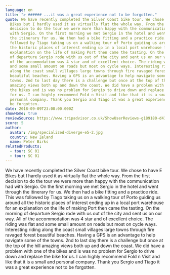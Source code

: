 ```yaml
---
language: en
title: "> ###### ...it was a great experience not to be forgotten."
quote: We have recently completed the Silver Coast bike tour. We chose to have E
  Bikes but I hardly used it as virtually flat the whole way. From the first
  decision to do the tour we were more than happy with the communication had
  with Sergio. On the first morning we met Sergio in the hotel and went through
  the itinerary for us. We then had a bike fitting and a practice ride. This was
  followed by Tiago taking us on a walking tour of Porto guiding us around all
  the historic places of interest ending up in a local port warehouse for an
  explanation on the life of making Port then came the tasting. On the morning
  of departure Sergio rode with us out of the city and sent us on our way. All
  of the accommodation was 4 star and of excellent choice. The riding was flat
  and some small amount on roads but most on cycle ways. Interesting riding
  along the coast small villages large towns through fire ravaged forest
  beautiful beaches. Having a GPS is an advantage to help navigate some of the
  towns. 2nd to last day there is a challenge but once at the top of the hill
  amazing views both up and down the coast. We did have a problem with one of
  the bikes and is was no problem for Sergio to drive down and replace the bike
  for us. I can highly recommend Fold n Visit and like that it is a small and
  personal company. Thank you Sergio and Tiago it was a great experience not to
  be forgotten.
date: 2018-09-09T23:00:00.000Z
showHome: true
reviewSource: https://www.tripadvisor.co.uk/ShowUserReviews-g189180-d4105907-r617840008-Top_Bike_tours_Portugal-Porto_Porto_District_Northern_Portugal.html
score: 5
author:
  avatar: /img/specialized-diverge-e5-2.jpg
  country: New Zeland
  name: Peter Birks
relatedProducts:
  - tour: SC 01
  - tour: SC 01
---
```


We have recently completed the Silver Coast bike tour. We chose to have E
Bikes but I hardly used it as virtually flat the whole way. From the first
decision to do the tour we were more than happy with the communication had
with Sergio. On the first morning we met Sergio in the hotel and went through
the itinerary for us. We then had a bike fitting and a practice ride. This was
followed by Tiago taking us on a walking tour of Porto guiding us around all
the historic places of interest ending up in a local port warehouse for an
explanation on the life of making Port then came the tasting. On the morning
of departure Sergio rode with us out of the city and sent us on our way. All
of the accommodation was 4 star and of excellent choice. The riding was flat
and some small amount on roads but most on cycle ways. Interesting riding
along the coast small villages large towns through fire ravaged forest
beautiful beaches. Having a GPS is an advantage to help navigate some of the
towns. 2nd to last day there is a challenge but once at the top of the hill
amazing views both up and down the coast. We did have a problem with one of
the bikes and is was no problem for Sergio to drive down and replace the bike
for us. I can highly recommend Fold n Visit and like that it is a small and
personal company. Thank you Sergio and Tiago it was a great experience not to
be forgotten.
